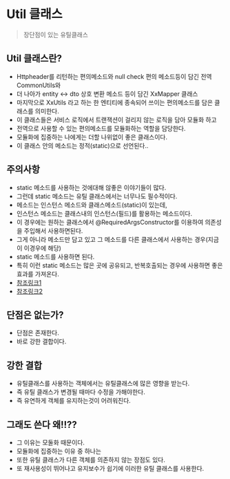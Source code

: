 # Util 클래스
> 장단점이 있는 유틸클래스

## Util 클래스란?
* Httpheader를 리턴하는 편의메소드와 null check 편의 메소드등이 담긴 전역 CommonUtils와
* 더 나아가 entity <-> dto 상호 변환 메소드 등이 담긴 XxMapper 클래스
* 마지막으로 XxUtils 라고 하는 한 엔티티에 종속되어 쓰이는 편의메소드를 담은 클래스를 의미한다.
* 이 클래스들은 서비스 로직에서 트랜잭션이 걸리지 않는 로직을 담아 모듈화 하고
* 전역으로 사용할 수 있는 편의메소드를 모듈화하는 역할을 담당한다.
* 모듈화에 집중하는 나에게는 더할 나위없이 좋은 클래스이다.
* 이 클래스 안의 메소드는 정적(static)으로 선언된다..

## 주의사항
* static 메소드를 사용하는 것에대해 않좋은 이야기들이 많다.
* 그런데 static 메소드는 유틸 클래스에서는 너무나도 필수적이다.
* 메소드는 인스턴스 메소드와 클래스메소드(static)이 있는데,
* 인스턴스 메소드는 클래스내의 인스턴스(필드)를 활용하는 메소드이다.
* 이 경우에는 원하는 클래스에서 @RequiredArgsConstructor를 이용하여 의존성을 주입해서 사용하면된다.
* 그게 아니라 메소드만 담고 있고 그 메소드를 다른 클래스에서 사용하는 경우(지금이 이경우에 해당)
* static 메소드를 사용하면 된다.
* 특히 이런 static 메소드는 많은 곳에 공유되고, 반복호출되는 경우에 사용하면 좋은 효과를 가져온다.
* [참조링크1](https://devroy.tistory.com/22)
* [참조링크2](https://tecoble.techcourse.co.kr/post/2020-07-16-static-method/)

## 단점은 없는가?
* 단점은 존재한다.
* 바로 강한 결합이다.

## 강한 결합
* 유틸클래스를 사용하는 객체에서는 유틸클래스에 많은 영향을 받는다.
* 즉 유틸 클래스가 변경될 때마다 수정을 가해야한다.
* 즉 유연하게 객체를 유지하는것이 어려워진다.

## 그래도 쓴다 왜!!??
* 그 이유는 모둘화 때문이다.
* 모듈화에 집중하는 이유 중 하나는 
* 또한 유틸 클래스가 다른 객체를 의존하지 않는 장점도 있다.
* 또 재사용성이 뛰어나고 유지보수가 쉽기에 이러한 유틸 클래스를 사용한다.
